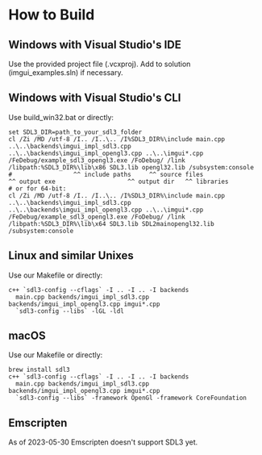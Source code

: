 
# How to Build

## Windows with Visual Studio's IDE

Use the provided project file (.vcxproj). Add to solution (imgui_examples.sln) if necessary.

## Windows with Visual Studio's CLI

Use build_win32.bat or directly:
```
set SDL3_DIR=path_to_your_sdl3_folder
cl /Zi /MD /utf-8 /I.. /I..\.. /I%SDL3_DIR%\include main.cpp ..\..\backends\imgui_impl_sdl3.cpp ..\..\backends\imgui_impl_opengl3.cpp ..\..\imgui*.cpp /FeDebug/example_sdl3_opengl3.exe /FoDebug/ /link /libpath:%SDL3_DIR%\lib\x86 SDL3.lib opengl32.lib /subsystem:console
#                 ^^ include paths     ^^ source files                                                                                    ^^ output exe                    ^^ output dir   ^^ libraries
# or for 64-bit:
cl /Zi /MD /utf-8 /I.. /I..\.. /I%SDL3_DIR%\include main.cpp ..\..\backends\imgui_impl_sdl3.cpp ..\..\backends\imgui_impl_opengl3.cpp ..\..\imgui*.cpp /FeDebug/example_sdl3_opengl3.exe /FoDebug/ /link /libpath:%SDL3_DIR%\lib\x64 SDL3.lib SDL2mainopengl32.lib /subsystem:console
```

## Linux and similar Unixes

Use our Makefile or directly:
```
c++ `sdl3-config --cflags` -I .. -I .. -I backends
  main.cpp backends/imgui_impl_sdl3.cpp backends/imgui_impl_opengl3.cpp imgui*.cpp
  `sdl3-config --libs` -lGL -ldl
```

## macOS

Use our Makefile or directly:
```
brew install sdl3
c++ `sdl3-config --cflags` -I .. -I .. -I backends
  main.cpp backends/imgui_impl_sdl3.cpp backends/imgui_impl_opengl3.cpp imgui*.cpp
  `sdl3-config --libs` -framework OpenGl -framework CoreFoundation
```

## Emscripten

As of 2023-05-30 Emscripten doesn't support SDL3 yet.
